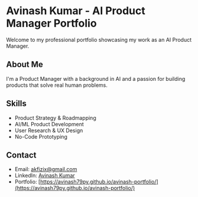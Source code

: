 # Avinash Kumar - AI Product Manager Portfolio

Welcome to my professional portfolio showcasing my work as an AI Product Manager.

## About Me

I'm a Product Manager with a background in AI and a passion for building products that solve real human problems.

## Skills

- Product Strategy & Roadmapping
- AI/ML Product Development
- User Research & UX Design
- No-Code Prototyping

## Contact

- Email: akfizix@gmail.com
- LinkedIn: [Avinash Kumar](https://www.linkedin.com/in/avinashkumar-pm/)
- Portfolio: [https://avinash79py.github.io/avinash-portfolio/](https://avinash79py.github.io/avinash-portfolio/)
